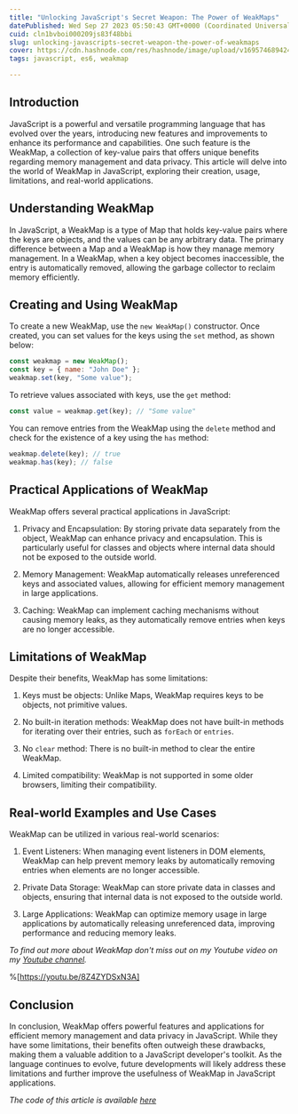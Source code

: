 ```yaml
---
title: "Unlocking JavaScript's Secret Weapon: The Power of WeakMaps"
datePublished: Wed Sep 27 2023 05:50:43 GMT+0000 (Coordinated Universal Time)
cuid: cln1bvboi000209js83f48bbi
slug: unlocking-javascripts-secret-weapon-the-power-of-weakmaps
cover: https://cdn.hashnode.com/res/hashnode/image/upload/v1695746894241/554dfac7-1e8d-4b3a-bb70-242ace2b6456.png
tags: javascript, es6, weakmap

---
```


## Introduction

JavaScript is a powerful and versatile programming language that has evolved over the years, introducing new features and improvements to enhance its performance and capabilities. One such feature is the WeakMap, a collection of key-value pairs that offers unique benefits regarding memory management and data privacy. This article will delve into the world of WeakMap in JavaScript, exploring their creation, usage, limitations, and real-world applications.

## Understanding WeakMap

In JavaScript, a WeakMap is a type of Map that holds key-value pairs where the keys are objects, and the values can be any arbitrary data. The primary difference between a Map and a WeakMap is how they manage memory management. In a WeakMap, when a key object becomes inaccessible, the entry is automatically removed, allowing the garbage collector to reclaim memory efficiently.

## Creating and Using WeakMap

To create a new WeakMap, use the `new WeakMap()` constructor. Once created, you can set values for the keys using the `set` method, as shown below:

```javascript
const weakmap = new WeakMap();
const key = { name: "John Doe" };
weakmap.set(key, "Some value");
```

To retrieve values associated with keys, use the `get` method:

```javascript
const value = weakmap.get(key); // "Some value"
```

You can remove entries from the WeakMap using the `delete` method and check for the existence of a key using the `has` method:

```javascript
weakmap.delete(key); // true
weakmap.has(key); // false
```

## Practical Applications of WeakMap

WeakMap offers several practical applications in JavaScript:

1. Privacy and Encapsulation: By storing private data separately from the object, WeakMap can enhance privacy and encapsulation. This is particularly useful for classes and objects where internal data should not be exposed to the outside world.
    
2. Memory Management: WeakMap automatically releases unreferenced keys and associated values, allowing for efficient memory management in large applications.
    
3. Caching: WeakMap can implement caching mechanisms without causing memory leaks, as they automatically remove entries when keys are no longer accessible.
    

## Limitations of WeakMap

Despite their benefits, WeakMap has some limitations:

1. Keys must be objects: Unlike Maps, WeakMap requires keys to be objects, not primitive values.
    
2. No built-in iteration methods: WeakMap does not have built-in methods for iterating over their entries, such as `forEach` or `entries`.
    
3. No `clear` method: There is no built-in method to clear the entire WeakMap.
    
4. Limited compatibility: WeakMap is not supported in some older browsers, limiting their compatibility.
    

## Real-world Examples and Use Cases

WeakMap can be utilized in various real-world scenarios:

1. Event Listeners: When managing event listeners in DOM elements, WeakMap can help prevent memory leaks by automatically removing entries when elements are no longer accessible.
    
2. Private Data Storage: WeakMap can store private data in classes and objects, ensuring that internal data is not exposed to the outside world.
    
3. Large Applications: WeakMap can optimize memory usage in large applications by automatically releasing unreferenced data, improving performance and reducing memory leaks.
    

*To find out more about WeakMap don't miss out on my Youtube video on my* [*Youtube channel*](https://www.youtube.com/@puppo_92)*.*

%[https://youtu.be/8Z4ZYDSxN3A] 

## Conclusion

In conclusion, WeakMap offers powerful features and applications for efficient memory management and data privacy in JavaScript. While they have some limitations, their benefits often outweigh these drawbacks, making them a valuable addition to a JavaScript developer's toolkit. As the language continues to evolve, future developments will likely address these limitations and further improve the usefulness of WeakMap in JavaScript applications.

*The code of this article is available* [*here*](https://github.com/Puppo/javascript-you-dont-know/tree/02-weakmaps)